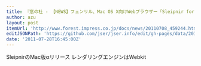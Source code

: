 ```yaml
---
title: 『窓の杜 - 【NEWS】フェンリル、Mac OS X向けWebブラウザー「Sleipnir for Mac」のアルファ版を公開』
author: azu
layout: post
itemUrl: 'http://www.forest.impress.co.jp/docs/news/20110708_459244.html'
editJSONPath: 'https://github.com/jser/jser.info/edit/gh-pages/data/2011/07/index.json'
date: '2011-07-28T16:45:00Z'
---
```

SleipnirのMac版αリリース
レンダリングエンジンはWebkit
